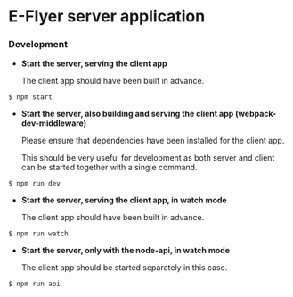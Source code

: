 # E-Flyer server application


### Development
- **Start the server, serving the client app**

    The client app should have been built in advance.

```
$ npm start
```

- **Start the server, also building and serving the client app (webpack-dev-middleware)**

    Please ensure that dependencies have been installed for the client app.

    This should be very useful for development as both server and client can be started together with a single command.

```
$ npm run dev
```

- **Start the server, serving the client app, in watch mode**

    The client app should have been built in advance.

```
$ npm run watch
```

- **Start the server, only with the node-api, in watch mode**

    The client app should be started separately in this case.

```
$ npm run api
```

